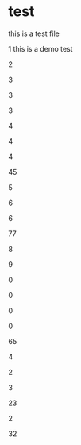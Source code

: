 # test
this is a test file

1
this is a demo test 


2



3

3

3

4



4

4



45

5



6

6



77



8

9

0

0

0

0





65

4

2

3

23

2



32

